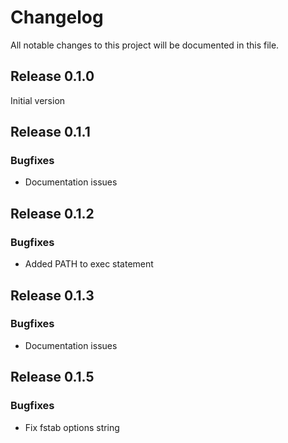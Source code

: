 # Changelog

All notable changes to this project will be documented in this file.

## Release 0.1.0

Initial version

## Release 0.1.1

### Bugfixes

* Documentation issues

## Release 0.1.2

### Bugfixes

* Added PATH to exec statement

## Release 0.1.3

### Bugfixes

* Documentation issues

## Release 0.1.5

### Bugfixes

* Fix fstab options string
